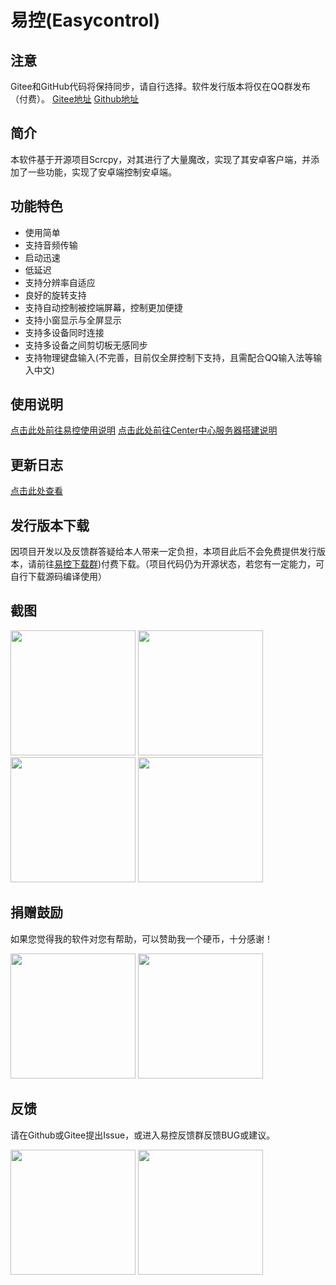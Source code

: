 # 易控(Easycontrol)

## 注意
Gitee和GitHub代码将保持同步，请自行选择。软件发行版本将仅在QQ群发布（付费）。
[Gitee地址](https://gitee.com/mingzhixianweb/easycontrol)
[Github地址](https://github.com/mingzhixian/Easycontrol)

## 简介
本软件基于开源项目Scrcpy，对其进行了大量魔改，实现了其安卓客户端，并添加了一些功能，实现了安卓端控制安卓端。

## 功能特色
- 使用简单
- 支持音频传输
- 启动迅速
- 低延迟
- 支持分辨率自适应
- 良好的旋转支持
- 支持自动控制被控端屏幕，控制更加便捷
- 支持小窗显示与全屏显示
- 支持多设备同时连接
- 支持多设备之间剪切板无感同步
- 支持物理键盘输入(不完善，目前仅全屏控制下支持，且需配合QQ输入法等输入中文)

## 使用说明
[点击此处前往易控使用说明](https://gitee.com/mingzhixianweb/easycontrol/blob/master/HOW_TO_USE.md)
[点击此处前往Center中心服务器搭建说明](https://gitee.com/mingzhixianweb/easycontrol/blob/master/HOW_TO_USE_CENTER.md)

## 更新日志
[点击此处查看](https://gitee.com/mingzhixianweb/easycontrol/releases)

## 发行版本下载
因项目开发以及反馈群答疑给本人带来一定负担，本项目此后不会免费提供发行版本，请前往[易控下载群](https://gitee.com/mingzhixianweb/easycontrol/raw/master/pic/other/qq_download.webp))付费下载。（项目代码仍为开源状态，若您有一定能力，可自行下载源码编译使用）

## 截图
<img src="https://gitee.com/mingzhixianweb/easycontrol/raw/master/pic/screenshot/main.webp" width="200px">
<img src="https://gitee.com/mingzhixianweb/easycontrol/raw/master/pic/screenshot/small.webp" width="200px">
<img src="https://gitee.com/mingzhixianweb/easycontrol/raw/master/pic/screenshot/mini.webp" width="200px">
<img src="https://gitee.com/mingzhixianweb/easycontrol/raw/master/pic/screenshot/full.webp" width="200px">

## 捐赠鼓励

如果您觉得我的软件对您有帮助，可以赞助我一个硬币，十分感谢！

<img src="https://gitee.com/mingzhixianweb/easycontrol/raw/master/pic/other/wechat.webp" width="200px">
<img src="https://gitee.com/mingzhixianweb/easycontrol/raw/master/pic/other/alipay.webp" width="200px">

## 反馈

请在Github或Gitee提出Issue，或进入易控反馈群反馈BUG或建议。

<img src="https://gitee.com/mingzhixianweb/easycontrol/raw/master/pic/other/qq_download.webp" width="200px">
<img src="https://gitee.com/mingzhixianweb/easycontrol/raw/master/pic/other/qq_issue.webp" width="200px">